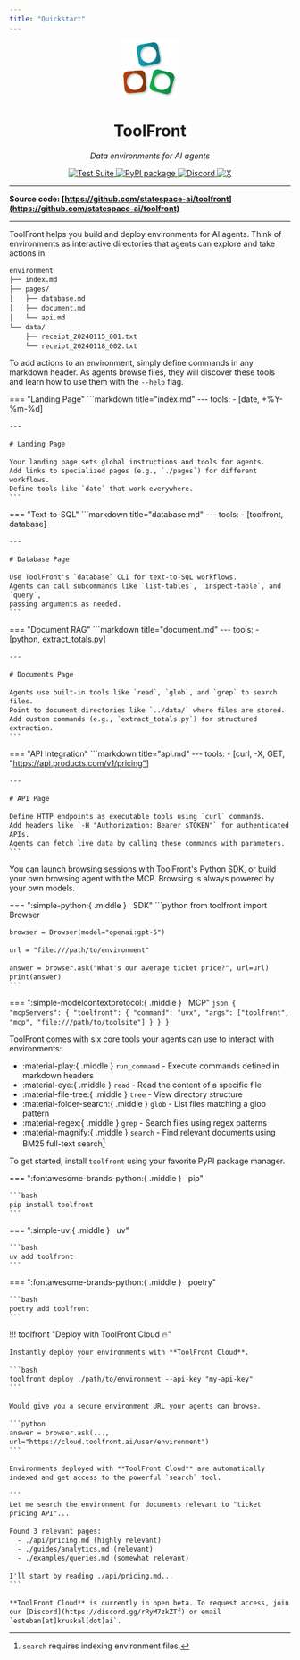 ```yaml
---
title: "Quickstart"
---
```


<p align="center">
  <a href="https://github.com/statespace-ai/toolfront">
    <img src="assets/images/logo.svg" alt="ToolFront" style="width:20%;">
  </a>
</p>
<div align="center">
    <h1 style="font-weight: 800;"><b>ToolFront</b></h1>
</div>
<p align="center">
    <em>Data environments for AI agents</em>
</p>
<p align="center">
<a href="https://github.com/statespace-ai/toolfront/actions/workflows/test.yml" target="_blank">
    <img src="https://github.com/statespace-ai/toolfront/actions/workflows/test.yml/badge.svg" alt="Test Suite">
</a>
<a href="https://pypi.org/project/toolfront/" target="_blank">
    <img src="https://img.shields.io/pypi/v/toolfront?color=%2334D058&label=pypi%20package" alt="PyPI package">
</a>
<a href="https://discord.gg/rRyM7zkZTf" target="_blank">
    <img src="https://img.shields.io/discord/1323415085011701870?label=Discord&logo=discord&logoColor=white&style=flat-square" alt="Discord">
</a>
<a href="https://x.com/statespace_ai" target="_blank">
    <img src="https://img.shields.io/badge/Statespace-black?style=flat-square&logo=x&logoColor=white" alt="X">
</a>
</p>

---

**Source code: [https://github.com/statespace-ai/toolfront](https://github.com/statespace-ai/toolfront)**

---

ToolFront helps you build and deploy environments for AI agents. Think of environments as interactive directories that agents can explore and take actions in.


```markdown
environment
├── index.md
├── pages/
│   ├── database.md
│   ├── document.md
│   └── api.md
└── data/
    ├── receipt_20240115_001.txt
    └── receipt_20240118_002.txt
```

To add actions to an environment, simply define commands in any markdown header. As agents browse files, they will discover these tools and learn how to use them with the `--help` flag.

=== "Landing Page"
    ```markdown title="index.md"
    ---
    tools:
      - [date, +%Y-%m-%d]

    ---

    # Landing Page

    Your landing page sets global instructions and tools for agents.
    Add links to specialized pages (e.g., `./pages`) for different workflows.
    Define tools like `date` that work everywhere.
    ```

=== "Text-to-SQL"
    ```markdown title="database.md"
    ---
    tools:
      - [toolfront, database]

    ---

    # Database Page

    Use ToolFront's `database` CLI for text-to-SQL workflows.
    Agents can call subcommands like `list-tables`, `inspect-table`, and `query`,
    passing arguments as needed.
    ```

=== "Document RAG"
    ```markdown title="document.md"
    ---
    tools:
      - [python, extract_totals.py]

    ---

    # Documents Page

    Agents use built-in tools like `read`, `glob`, and `grep` to search files.
    Point to document directories like `../data/` where files are stored.
    Add custom commands (e.g., `extract_totals.py`) for structured extraction.
    ```

=== "API Integration"
    ```markdown title="api.md"
    ---
    tools:
      - [curl, -X, GET, "https://api.products.com/v1/pricing"]
    
    ---

    # API Page

    Define HTTP endpoints as executable tools using `curl` commands.
    Add headers like `-H "Authorization: Bearer $TOKEN"` for authenticated APIs.
    Agents can fetch live data by calling these commands with parameters.
    ```

You can launch browsing sessions with ToolFront's Python SDK, or build your own browsing agent with the MCP. Browsing is always powered by your own models.

=== ":simple-python:{ .middle } &nbsp; SDK"
    ```python
    from toolfront import Browser

    browser = Browser(model="openai:gpt-5")

    url = "file:///path/to/environment"

    answer = browser.ask("What's our average ticket price?", url=url)
    print(answer)
    ```


=== ":simple-modelcontextprotocol:{ .middle } &nbsp; MCP"
    ```json
    {
      "mcpServers": {
        "toolfront": {
          "command": "uvx",
          "args": ["toolfront", "mcp", "file:///path/to/toolsite"]
        }
      }
    }
    ```

ToolFront comes with six core tools your agents can use to interact with environments:

- :material-play:{ .middle } `run_command` - Execute commands defined in markdown headers
- :material-eye:{ .middle } `read` - Read the content of a specific file
- :material-file-tree:{ .middle } `tree` - View directory structure
- :material-folder-search:{ .middle } `glob` - List files matching a glob pattern
- :material-regex:{ .middle } `grep` - Search files using regex patterns
- :material-magnify:{ .middle } `search` - Find relevant documents using BM25 full-text search[^1]

[^1]: `search` requires indexing environment files.

To get started, install `toolfront` using your favorite PyPI package manager.

=== ":fontawesome-brands-python:{ .middle } &nbsp; pip"

    ```bash
    pip install toolfront
    ```

=== ":simple-uv:{ .middle } &nbsp; uv"

    ```bash
    uv add toolfront
    ```

=== ":fontawesome-brands-python:{ .middle } &nbsp; poetry"

    ```bash
    poetry add toolfront
    ```


!!! toolfront "Deploy with ToolFront Cloud 🔥"

    Instantly deploy your environments with **ToolFront Cloud**.
    
    ```bash
    toolfront deploy ./path/to/environment --api-key "my-api-key"
    ```
    
    Would give you a secure environment URL your agents can browse.

    ```python
    answer = browser.ask(..., url="https://cloud.toolfront.ai/user/environment")
    ```

    Environments deployed with **ToolFront Cloud** are automatically indexed and get access to the powerful `search` tool.

    ```
    Let me search the environment for documents relevant to "ticket pricing API"...

    Found 3 relevant pages:
      - ./api/pricing.md (highly relevant)
      - ./guides/analytics.md (relevant)
      - ./examples/queries.md (somewhat relevant)

    I'll start by reading ./api/pricing.md...
    ```

    **ToolFront Cloud** is currently in open beta. To request access, join our [Discord](https://discord.gg/rRyM7zkZTf) or email `esteban[at]kruskal[dot]ai`.